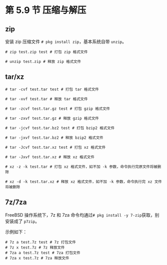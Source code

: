 # 第 5.9 节 压缩与解压

## zip

安装 zip 压缩文件 `# pkg install zip`，基本系统自带 `unzip`。

```shell-session
# zip test.zip test # 打包 zip 格式文件

# unzip test.zip # 释放 zip 格式文件
```

## tar/xz

```shell-session
# tar -cvf test.tar test # 打包 tar 格式文件

# tar -xvf test.tar # 释放 tar 格式文件

# tar -zcvf test.tar.gz test # 打包 gzip 格式文件

# tar -zxvf test.tar.gz # 释放 gzip 格式文件

# tar -jcvf test.tar.bz2 test # 打包 bzip2 格式文件

# tar -jxvf test.tar.bz2 # 释放 bzip2 格式文件

# tar -Jcvf test.tar.xz test # 打包 xz 格式文件

# tar -Jxvf test.tar.xz # 释放 xz 格式文件

# xz -z -k test.tar # 打包 xz 格式文件，如不加 -k 参数，命令执行完原文件将被删除

# xz -d -k test.tar.xz # 释放 xz 格式文件，如不加 -k 参数，命令执行完 xz 文件将被删除
```

## 7z/7za

FreeBSD 操作系统下，7z 和 7za 命令均通过`# pkg install -y 7-zip`获取，别安装成了 `p7zip`。

示例如下：

```shell-session
# 7z a test.7z test # 7z 打包文件
# 7z x test.7z # 7z 释放文件
# 7za a test.7z test # 7za 打包文件
# 7za x test.7z # 7za 释放文件
```
